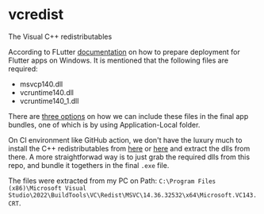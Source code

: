 # vcredist

The Visual C++ redistributables

According to FLutter [documentation](https://docs.flutter.dev/platform-integration/windows/building#building-your-own-zip-file-for-windows) on how to prepare deployment for Flutter apps on Windows. It is mentioned that the following files are required:
- msvcp140.dll
- vcruntime140.dll
- vcruntime140_1.dll

There are [three options](https://docs.microsoft.com/en-us/cpp/windows/deployment-examples) on how we can include these files in the final app bundles, one of which is by using Application-Local folder.

On CI environment like GitHub action, we don't have the luxury much to install the C++ redistributables from [here](https://github.com/server-stack/vcredist) or [here](https://learn.microsoft.com/en-US/cpp/windows/latest-supported-vc-redist?view=msvc-170) and extract the dlls from there. A more straightforwad way is to just grab the required dlls from this repo, and bundle it togethers in the final `.exe` file.

The files were extracted from my PC on Path: `C:\Program Files (x86)\Microsoft Visual Studio\2022\BuildTools\VC\Redist\MSVC\14.36.32532\x64\Microsoft.VC143.CRT`.
